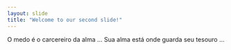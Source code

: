 ```yaml
---
layout: slide
title: "Welcome to our second slide!"
---
```

O medo é o carcereiro da alma ...
  Sua alma está onde guarda seu tesouro ...
